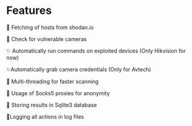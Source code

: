 # Features

🔴 Fetching of hosts from shodan.io

🔴 Check for vulnerable cameras

✨ Automatically run commands on exploited devices (Only Hikvision for now)

✨Automatically grab camera credentials (Only for Avtech)

🤖 Multi-threading for faster scanning

🤖 Usage of Socks5 proxies for anonymity

🤖 Storing results in Sqlite3 database

🤖Logging all actions in log files 


